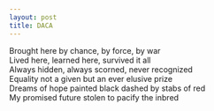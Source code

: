 ```yaml
---
layout: post
title: DACA
---
```


Brought here by chance, by force, by war  
Lived here, learned here, survived it all  
Always hidden, always scorned, never recognized  
Equality not a given but an ever elusive prize  
Dreams of hope painted black dashed by stabs of red  
My promised future stolen to pacify the inbred
